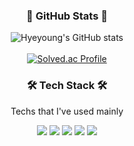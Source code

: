 
<div align="center">
 
<h3 align="center"> 🌿 GitHub Stats 🌿 </h3>
  
![Hyeyoung's GitHub stats](https://github-readme-stats.vercel.app/api?username=hye0e&show_icons=true&theme=vue)
<br><br>
[![Solved.ac Profile](http://mazassumnida.wtf/api/v2/generate_badge?boj=nanda5050)](https://solved.ac/nanda5050/)
</div>

<h3 align="center">🛠 Tech Stack 🛠</h3>

<p align="center"> Techs that I've used mainly </p>

<p align="center">
<img src="https://img.shields.io/badge/Java-007396?style=flat-square&logo=Java&logoColor=white"/></a> 
<img src="https://img.shields.io/badge/Java Script-F7DF1E?style=flat-square&logo=JavaScript&logoColor=white"/></a> 
<img src="https://img.shields.io/badge/Spring Boot-6DB33F?style=flat-square&logo=Spring&logoColor=white"/></a> 
<img src="https://img.shields.io/badge/MySql-4479A1?style=flat-square&logo=MySql&logoColor=white"/></a> 
<img src="https://img.shields.io/badge/Linux-FCC624?style=flat-square&logo=Linux&logoColor=white"/></a> 
</p>
<br><br>
<br><br>
<!--
**hye0e/hye0e** is a ✨ _special_ ✨ repository because its `README.md` (this file) appears on your GitHub profile.

Here are some ideas to get you started:

- 🌱 I’m currently learning Python
- 📫 How to reach me: nanda5050@naver.com
-->

